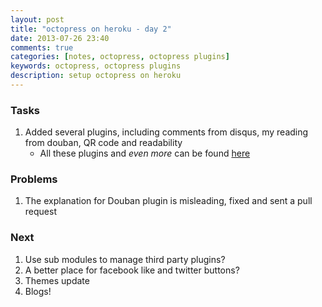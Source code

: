 ```yaml
---
layout: post
title: "octopress on heroku - day 2"
date: 2013-07-26 23:40
comments: true
categories: [notes, octopress, octopress plugins]
keywords: octopress, octopress plugins
description: setup octopress on heroku
---
```


### Tasks
1. Added several plugins, including comments from disqus, my reading from douban, QR code and readability
    * All these plugins and _even more_ can be found [here](https://github.com/imathis/octopress/wiki/3rd-party-plugins)

### Problems
1. The explanation for Douban plugin is misleading, fixed and sent a pull request

### Next
1. Use sub modules to manage third party plugins?
2. A better place for facebook like and twitter buttons?
3. Themes update
4. Blogs!